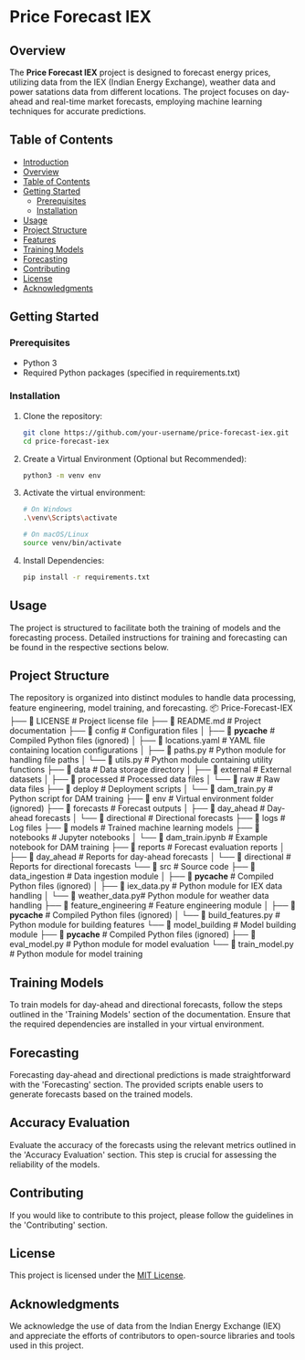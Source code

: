# Price Forecast IEX

## Overview

The **Price Forecast IEX** project is designed to forecast energy prices, utilizing data from the IEX (Indian Energy Exchange), weather data and power satations data from different locations. The project focuses on day-ahead and real-time market forecasts, employing machine learning techniques for accurate predictions.

## Table of Contents

- [Introduction](#price-forecast-iex)
- [Overview](#overview)
- [Table of Contents](#table-of-contents)
- [Getting Started](#getting-started)
  - [Prerequisites](#prerequisites)
  - [Installation](#installation)
- [Usage](#usage)
- [Project Structure](#project-structure)
- [Features](#features)
- [Training Models](#training-models)
- [Forecasting](#forecasting)
- [Contributing](#contributing)
- [License](#license)
- [Acknowledgments](#acknowledgments)

## Getting Started

### Prerequisites

- Python 3
- Required Python packages (specified in requirements.txt)

### Installation

1. Clone the repository:

   ```bash
   git clone https://github.com/your-username/price-forecast-iex.git
   cd price-forecast-iex

2. Create a Virtual Environment (Optional but Recommended):

   ```bash
   python3 -m venv env

3. Activate the virtual environment:

   ```bash
   # On Windows
   .\venv\Scripts\activate

   # On macOS/Linux
   source venv/bin/activate  

4. Install Dependencies:

   ```bash
   pip install -r requirements.txt

## Usage

The project is structured to facilitate both the training of models and the forecasting process. Detailed instructions for training and forecasting can be found in the respective sections below.

## Project Structure

The repository is organized into distinct modules to handle data processing, feature engineering, model training, and forecasting. 
📦 Price-Forecast-IEX
├── 📄 LICENSE                # Project license file
├── 📄 README.md              # Project documentation
├── 📁 config                 # Configuration files
│   ├── 📂 __pycache__        # Compiled Python files (ignored)
│   ├── 📄 locations.yaml     # YAML file containing location configurations
│   ├── 📄 paths.py           # Python module for handling file paths
│   └── 📄 utils.py           # Python module containing utility functions
├── 📁 data                   # Data storage directory
│   ├── 📁 external           # External datasets
│   ├── 📁 processed          # Processed data files
│   └── 📁 raw                # Raw data files
├── 📁 deploy                 # Deployment scripts
│   └── 📄 dam_train.py       # Python script for DAM training
├── 📁 env                    # Virtual environment folder (ignored)
├── 📁 forecasts              # Forecast outputs
│   ├── 📁 day_ahead          # Day-ahead forecasts
│   └── 📁 directional        # Directional forecasts
├── 📁 logs                   # Log files
├── 📁 models                 # Trained machine learning models
├── 📁 notebooks              # Jupyter notebooks
│   └── 📄 dam_train.ipynb    # Example notebook for DAM training
├── 📁 reports                # Forecast evaluation reports
│   ├── 📁 day_ahead          # Reports for day-ahead forecasts
│   └── 📁 directional        # Reports for directional forecasts
└── 📁 src                    # Source code
    ├── 📁 data_ingestion     # Data ingestion module
    │   ├── 📂 __pycache__    # Compiled Python files (ignored)
    │   ├── 📄 iex_data.py    # Python module for IEX data handling
    │   └── 📄 weather_data.py# Python module for weather data handling
    ├── 📁 feature_engineering # Feature engineering module
    │   ├── 📂 __pycache__    # Compiled Python files (ignored)
    │   └── 📄 build_features.py # Python module for building features
    └── 📁 model_building      # Model building module
        ├── 📂 __pycache__    # Compiled Python files (ignored)
        ├── 📄 eval_model.py  # Python module for model evaluation
        └── 📄 train_model.py # Python module for model training


## Training Models

To train models for day-ahead and directional forecasts, follow the steps outlined in the 'Training Models' section of the documentation. Ensure that the required dependencies are installed in your virtual environment.

## Forecasting

Forecasting day-ahead and directional predictions is made straightforward with the 'Forecasting' section. The provided scripts enable users to generate forecasts based on the trained models.

## Accuracy Evaluation

Evaluate the accuracy of the forecasts using the relevant metrics outlined in the 'Accuracy Evaluation' section. This step is crucial for assessing the reliability of the models.

## Contributing

If you would like to contribute to this project, please follow the guidelines in the 'Contributing' section.

## License

This project is licensed under the [MIT License](LICENSE).

## Acknowledgments

We acknowledge the use of data from the Indian Energy Exchange (IEX) and appreciate the efforts of contributors to open-source libraries and tools used in this project.